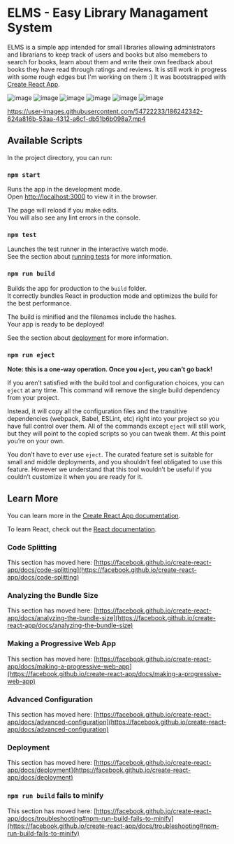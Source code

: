 # ELMS - Easy Library Managament System

ELMS is a simple app intended for small libraries allowing administrators and librarians to keep track of users and books but also memebers to search for books, learn about them and write their own feedback about books they have read through ratings and reviews. It is still work in progress with some rough edges but I'm working on them :) It was bootstrapped with [Create React App](https://github.com/facebook/create-react-app).

![image](https://user-images.githubusercontent.com/54722233/186245349-fc3e1d44-669d-4e42-a433-9d7970da285d.png)
![image](https://user-images.githubusercontent.com/54722233/186245780-a82f90b0-91ad-4310-ab94-9a4c75dfd936.png)
![image](https://user-images.githubusercontent.com/54722233/186245996-87a79d03-e1b4-4f99-acbf-c38409fbee6d.png)
![image](https://user-images.githubusercontent.com/54722233/186246198-885a618f-fe99-41da-8fc0-421a44e41392.png)
![image](https://user-images.githubusercontent.com/54722233/186246389-08e86b5e-127c-4f3e-8029-c2f37796e6e6.png)
![image](https://user-images.githubusercontent.com/54722233/186246569-85725a9a-7459-4c0c-815e-763625bb224a.png)


https://user-images.githubusercontent.com/54722233/186242342-624a816b-53aa-4312-a6c1-db51b6b098a7.mp4

## Available Scripts

In the project directory, you can run:

### `npm start`

Runs the app in the development mode.\
Open [http://localhost:3000](http://localhost:3000) to view it in the browser.

The page will reload if you make edits.\
You will also see any lint errors in the console.

### `npm test`

Launches the test runner in the interactive watch mode.\
See the section about [running tests](https://facebook.github.io/create-react-app/docs/running-tests) for more information.

### `npm run build`

Builds the app for production to the `build` folder.\
It correctly bundles React in production mode and optimizes the build for the best performance.

The build is minified and the filenames include the hashes.\
Your app is ready to be deployed!

See the section about [deployment](https://facebook.github.io/create-react-app/docs/deployment) for more information.

### `npm run eject`

**Note: this is a one-way operation. Once you `eject`, you can’t go back!**

If you aren’t satisfied with the build tool and configuration choices, you can `eject` at any time. This command will remove the single build dependency from your project.

Instead, it will copy all the configuration files and the transitive dependencies (webpack, Babel, ESLint, etc) right into your project so you have full control over them. All of the commands except `eject` will still work, but they will point to the copied scripts so you can tweak them. At this point you’re on your own.

You don’t have to ever use `eject`. The curated feature set is suitable for small and middle deployments, and you shouldn’t feel obligated to use this feature. However we understand that this tool wouldn’t be useful if you couldn’t customize it when you are ready for it.

## Learn More

You can learn more in the [Create React App documentation](https://facebook.github.io/create-react-app/docs/getting-started).

To learn React, check out the [React documentation](https://reactjs.org/).

### Code Splitting

This section has moved here: [https://facebook.github.io/create-react-app/docs/code-splitting](https://facebook.github.io/create-react-app/docs/code-splitting)

### Analyzing the Bundle Size

This section has moved here: [https://facebook.github.io/create-react-app/docs/analyzing-the-bundle-size](https://facebook.github.io/create-react-app/docs/analyzing-the-bundle-size)

### Making a Progressive Web App

This section has moved here: [https://facebook.github.io/create-react-app/docs/making-a-progressive-web-app](https://facebook.github.io/create-react-app/docs/making-a-progressive-web-app)

### Advanced Configuration

This section has moved here: [https://facebook.github.io/create-react-app/docs/advanced-configuration](https://facebook.github.io/create-react-app/docs/advanced-configuration)

### Deployment

This section has moved here: [https://facebook.github.io/create-react-app/docs/deployment](https://facebook.github.io/create-react-app/docs/deployment)

### `npm run build` fails to minify

This section has moved here: [https://facebook.github.io/create-react-app/docs/troubleshooting#npm-run-build-fails-to-minify](https://facebook.github.io/create-react-app/docs/troubleshooting#npm-run-build-fails-to-minify)
